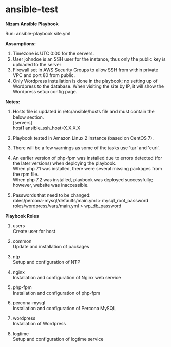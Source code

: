 # ansible-test
<b>Nizam Ansible Playbook</b>

Run: ansible-playbook site.yml

<b>Assumptions:</b>
1. Timezone is UTC 0:00 for the servers.
2. User johndoe is an SSH user for the instance, thus only the public key is uploaded to the server
3. Firewall set in AWS Security Groups to allow SSH from within private VPC and port 80 from public.
4. Only Wordpress installation is done in the playbook; no setting up of Wordpress to the database.
   When visiting the site by IP, it will show the Wordpress setup config page.


<b>Notes:</b>
1. Hosts file is updated in /etc/ansible/hosts file and must contain the below section.<br>
   [servers]<br>
   host1 ansible_ssh_host=X.X.X.X

2. Playbook tested in Amazon Linux 2 instance (based on CentOS 7).
3. There will be a few warnings as some of the tasks use 'tar' and 'curl'.
4. An earlier version of php-fpm was installed due to errors detected (for the later versions) when deploying the playbook.<br>
   When php 7.1 was installed, there were several missing packages from the rpm file.<br>
   When php 7.2 was installed, playbook was deployed successfully; however, website was inaccessible.
5. Passwords that need to be changed:<br>
   roles/percona-mysql/defaults/main.yml > mysql_root_password<br>
   roles/wordpress/vars/main.yml > wp_db_password<br>

<b>Playbook Roles</b>
1. users<br>
Create user for host<br>

2. common<br>
Update and installation of packages<br>

3. ntp<br>
Setup and configuration of NTP<br>

4. nginx<br>
Installation and configuration of Nginx web service<br>

5. php-fpm<br>
Installation and configuration of php-fpm<br>

6. percona-mysql<br>
Installation and configuration of Percona MySQL<br>

7. wordpress<br>
Installation of Wordpress<br>

8. logtime<br>
Setup and configuration of logtime service<br>
